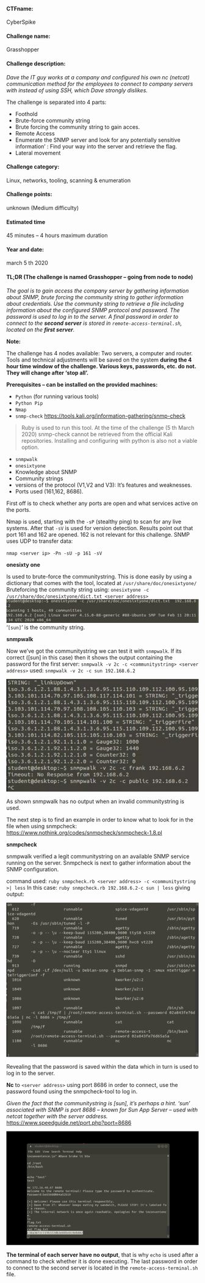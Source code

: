 #### CTFname:
CyberSpike
#### Challenge name: 
Grasshopper
#### Challenge description:
_Dave the IT guy works at a company and configured his own nc (netcat) communication method for the employees 
to connect to company servers with instead of using SSH, which Dave strongly dislikes._

The challenge is separated into 4 parts:
- Foothold
- Brute-force community string
- Brute forcing the community string to gain acces.
- Remote Access
- Enumerate the SNMP server and look for any potentially sensitive information’ : Find your way into the server and retrieve the flag.
- Lateral movement
#### Challenge category: 
Linux, networks, tooling, scanning & enumeration
#### Challenge points: 
unknown (Medium difficulty)
#### Estimated time 
45 minutes – 4 hours maximum duration
#### Year and date: 
march 5 th 2020
#### TL;DR (The challenge is named Grasshopper – going from node to node)
_The goal is to gain access the company server by gathering information about SNMP, brute forcing
the community string to gather information about credentials. Use the community string to retrieve
a file including information about the configured SNMP protocol and password. The password is
used to log in to the server. A final password in order to connect to the **second server** is stored in
`remote-access-terminal.sh`, located on the **first server**._

**Note:**

The challenge has 4 nodes available: Two servers, a computer and router.
Tools and technical adjustments will be saved on the system **during the 4 hour time window of the
challenge. Various keys, passwords, etc. do not. They will change after ‘stop all’.**

**Prerequisites – can be installed on the provided machines:**
- `Python` (for running various tools)
- `Python Pip`
- `Nmap`
- `snmp-check` https://tools.kali.org/information-gathering/snmp-check
> Ruby is used to run this tool. At the time of the challenge (5 th March 2020) snmp-check
> cannot be retrieved from the official Kali repositories. Installing and configuring with
> python is also not a viable option.
- `snmpwalk`
- `onesixtyone`
- Knowledge about SNMP
- Community strings
- versions of the protocol (V1,V2 and V3): It’s features and weaknesses.
- Ports used (161,162, 8686).

First off is to check whether any ports are open and what services active on the ports.

Nmap is used, starting with the `-sP` (stealthy ping) to scan for any live systems. 
After that `-sV` is used for version detection.
Results point out that port 161 and 162 are opened. 162 is not relevant for this challenge.
SNMP uses UDP to transfer data:

`nmap <server ip> -Pn -sU -p 161 -sV`

**onesixty one**

Is used to brute-force the communitystring. This is done easily by using a dictionary that comes
with the tool, located at `/usr/share/doc/onesixtyone/`
Bruteforcing the community string using:
`onesixtyone -c /usr/share/doc/onesixtyone/dict.txt <server address>`
![onesixtyone dictionary usage](pics/onesixtyone_dicttxt.png)
‘`[sun]`’ is the community string.

**snmpwalk**

Now we’ve got the communitystring we can test it with `snmpwalk`. If its correct ([sun] in this case)
then it shows the output containing the password for the first server:
`snmpwalk -v 2c -c <communitystring> <server address>`
used:
`snmpwalk -v 2c -c sun 192.168.6.2`

![snmpwalk usage](pics/snmapwalk.png)

As shown snmpwalk has no output when an invalid communitystring is used.

The next step is to find an example in order to know what to look for in the file when using
snmpcheck: https://www.nothink.org/codes/snmpcheck/snmpcheck-1.8.pl

**snmpcheck**

snmpwalk verified a legit communitystring on an available SNMP service running on the server.
Snmpcheck is next to gather information about the SNMP configuration.

command used:
`ruby snmpcheck.rb <server address> -c <communitystring >| less`
In this case:
`ruby snmpcheck.rb 192.168.6.2-c sun | less`
giving output:

![Using snmpcheck with communitystring](pics/snmp_info_by_community_string.png)

Revealing that the password is saved within the data which in turn is used to log in to the server.

**Nc** to `<server address>` using port 8686 in order to connect, use the password found using
the snmpcheck-tool to log in.
  
_Given the fact that the communitystring is [sun], it’s perhaps a hint. ‘sun’ associated with SNMP is
port 8686 – known for Sun App Server – used with netcat together with the server address._
https://www.speedguide.net/port.php?port=8686

![Grasshopper, second flag.](/pics/grasshopper_flag2.png)

**The terminal of each server have no output**, that is why `echo` <string> is used after a command to check whether it is done executing.
The last password in order to connect to the second server is located in the ```remote-access-terminal.sh``` file.
